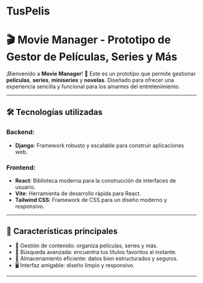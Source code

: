 # TusPelis
# 🎬 Movie Manager - Prototipo de Gestor de Películas, Series y Más

¡Bienvenido a **Movie Manager**! 🚀 Este es un prototipo que permite gestionar **películas**, **series**, **miniseries** y **novelas**. Diseñado para ofrecer una experiencia sencilla y funcional para los amantes del entretenimiento.  

---

## 🛠️ Tecnologías utilizadas

### Backend:
- **Django**: Framework robusto y escalable para construir aplicaciones web.

### Frontend:
- **React**: Biblioteca moderna para la construcción de interfaces de usuario.
- **Vite**: Herramienta de desarrollo rápida para React.
- **Tailwind CSS**: Framework de CSS para un diseño moderno y responsivo.

---

## 🌟 Características principales
- 📑 Gestión de contenido: organiza películas, series y más.
- 🔎 Búsqueda avanzada: encuentra tus títulos favoritos al instante.
- 💾 Almacenamiento eficiente: datos bien estructurados y seguros.
- 🖥️ Interfaz amigable: diseño limpio y responsivo.

---
